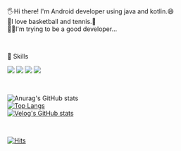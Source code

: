 🖐Hi there! I'm Android developer using java and kotlin.😄  
🏀I love basketball and tennis.🎾  
👨‍💻I'm trying to be a good developer...

<br/>

💪 Skills

<img src="https://img.shields.io/badge/Android-3DDC84?style=flat-square&logo=Android&logoColor=white"/> <img src="https://img.shields.io/badge/Kotlin-7F52FF?style=flat-square&logo=Kotlin&logoColor=FFFFFF"/> <img src="https://img.shields.io/badge/Git-F05032?style=flat-square&logo=Git&logoColor=FFFFFF"/> <img src="https://img.shields.io/badge/GitHub-181717?style=flat-square&logo=GitHub&logoColor=FFFFFF"/>

<br/>

![Anurag's GitHub stats](https://github-readme-stats.vercel.app/api?username=shjung53&show_icons=true&theme=dark)<br>
[![Top Langs](https://github-readme-stats.vercel.app/api/top-langs/?username=shjung53&layout=compact&theme=dark)](https://github.com/anuraghazra/github-readme-stats)<br>
[![Velog's GitHub stats](https://velog-readme-stats.vercel.app/api?name=shjung53)](https://velog.io/@shjung53)

<br/>
  
[![Hits](https://hits.seeyoufarm.com/api/count/incr/badge.svg?url=https%3A%2F%2Fgithub.com%2Fshjung53&count_bg=%2379C83D&title_bg=%23555555&icon=&icon_color=%23E7E7E7&title=hits&edge_flat=false)](https://hits.seeyoufarm.com)
